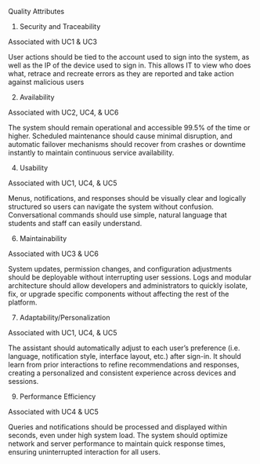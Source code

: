 Quality Attributes

1. Security and Traceability

  Associated with UC1 & UC3

  User actions should be tied to the account used to sign into the system, as well as the IP of the device used to sign in. This allows IT to view who does what, retrace and recreate errors as they are reported and take action against malicious users

2. Availability

  Associated with UC2, UC4, & UC6

  The system should remain operational and accessible 99.5% of the time or higher. Scheduled maintenance should cause minimal disruption, and automatic failover mechanisms should recover from crashes or downtime instantly to maintain continuous service availability.

4. Usability

  Associated with UC1, UC4, & UC5

  Menus, notifications, and responses should be visually clear and logically structured so users can navigate the system without confusion. Conversational commands should use simple, natural language that students and staff can easily understand.

6. Maintainability

  Associated with UC3 & UC6

  System updates, permission changes, and configuration adjustments should be deployable without interrupting user sessions. Logs and modular architecture should allow developers and administrators to quickly isolate, fix, or upgrade specific components without affecting the rest of the platform.

7. Adaptability/Personalization

  Associated with UC1, UC4, & UC5

  The assistant should automatically adjust to each user’s preference (i.e. language, notification style, interface layout, etc.) after sign-in. It should learn from prior interactions to refine recommendations and responses, creating a personalized and consistent experience across devices and sessions.

9. Performance Efficiency

  Associated with UC4 & UC5

  Queries and notifications should be processed and displayed within seconds, even under high system load. The system should optimize network and server performance to maintain quick response times, ensuring uninterrupted interaction for all users.
